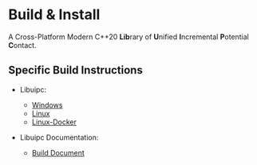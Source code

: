 # Build & Install

A Cross-Platform Modern C++20 **Lib**rary of **U**nified **I**ncremental **P**otential **C**ontact.

## Specific Build Instructions

- Libuipc:
    - [Windows](./windows.md)
    - [Linux](./linux.md)
    - [Linux-Docker](./linux_docker.md)

- Libuipc Documentation:
    - [Build Document](./build_docs.md)